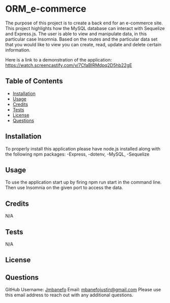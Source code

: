 # ORM_e-commerce
  
    
  The purpose of this project is to create a back end for an e-commerce site. This project highlights how the MySQL database can interact with Sequelize and Express.js. The user is able to view and manipulate data, in this particular case Insomnia. Based on the routes and the particular data set that you would like to view you can create, read, update and delete certain information. 

  Here is a link to a demonstration of the application: https://watch.screencastify.com/v/7CfaBIRMdpq2D5hb22gE


  ## Table of Contents
  * [Installation](#installation)
  * [Usage](#usage)
  * [Credits](#credits)
  * [Tests](#tests)
  * [License](#license)
  * [Questions](#questions)
  
  ## Installation 
  To properly install this application please have node.js installed along with the following npm packages: -Express, -dotenv, -MySQL, -Sequelize
  
  ## Usage
  To use the application start up by firing npm run start in the command line. Then use Insomnia on the given port to access the data. 
  
  ## Credits
  N/A

  ## Tests
  N/A
    
  ## License 
  
  
  ## Questions
  GitHub Username: [Jmbanefo](github.com/Jmbanefo)
  Email: mbanefojustin@gmail.com
  Please use this email address to reach out with any additional questions. 
        